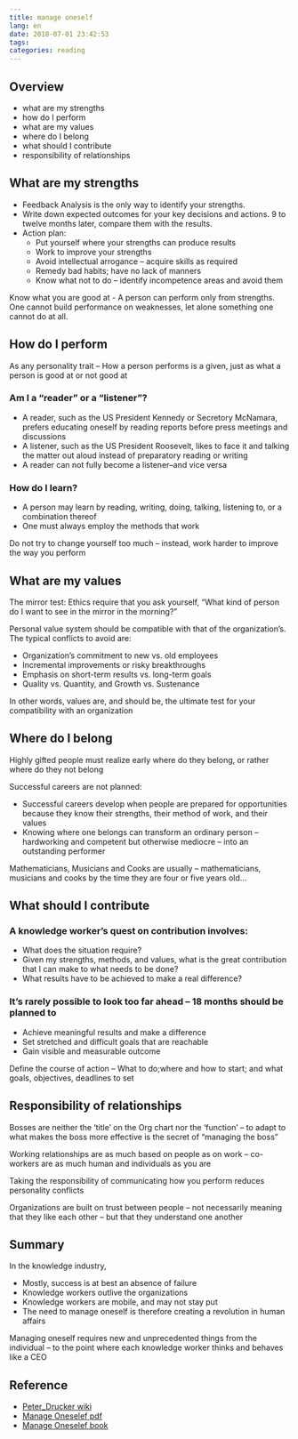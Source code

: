```yaml
---
title: manage oneself
lang: en
date: 2018-07-01 23:42:53
tags:
categories: reading
---
```

## Overview
- what are my strengths
- how do I perform
- what are my values
- where do I belong
- what should I contribute
- responsibility of relationships

<!-- more -->

## What are my strengths
- Feedback Analysis is the only way to identify your strengths.
- Write down expected outcomes for your key decisions and actions. 9 to twelve months later, compare them with the results.
- Action plan:
    - Put yourself where your strengths can produce results
    - Work to improve your strengths
    - Avoid intellectual arrogance – acquire skills as required
    - Remedy bad habits; have no lack of manners
    - Know what not to do – identify incompetence areas and avoid them

Know what you are good at - A person can perform only from strengths. One cannot build
performance on weaknesses, let alone something one cannot do at all.

## How do I perform
As any personality trait – How a person performs is a given, just as what
a person is good at or not good at

### Am I a “reader” or a “listener”?
- A reader, such as the US President Kennedy or Secretory McNamara, prefers
educating oneself by reading reports before press meetings and discussions
- A listener, such as the US President Roosevelt, likes to face it and talking the
matter out aloud instead of preparatory reading or writing
- A reader can not fully become a listener–and vice versa
### How do I learn?
- A person may learn by reading, writing, doing, talking, listening to, or a
combination thereof
- One must always employ the methods that work

Do not try to change yourself too much –
instead, work harder to improve the way you perform

## What are my values
The mirror test: Ethics require that you ask yourself, “What kind of person
do I want to see in the mirror in the morning?”

Personal value system should be compatible with that of the
organization’s. The typical conflicts to avoid are:
- Organization’s commitment to new vs. old employees
- Incremental improvements or risky breakthroughs
- Emphasis on short-term results vs. long-term goals
- Quality vs. Quantity, and Growth vs. Sustenance

In other words, values are, and should be, the ultimate test for your
compatibility with an organization

## Where do I belong
Highly gifted people must realize early where do they belong, or rather
where do they not belong

Successful careers are not planned:
- Successful careers develop when people are prepared for opportunities because they know their strengths, their method of work, and their values
- Knowing where one belongs can transform an ordinary person – hardworking and competent but otherwise mediocre – into an outstanding performer

Mathematicians, Musicians and Cooks are usually –
mathematicians, musicians and cooks by the time they are four or five years old…

## What should I contribute
### A knowledge worker’s quest on contribution involves:
- What does the situation require?
- Given my strengths, methods, and values, what is the great contribution that I can make to what needs to be done?
- What results have to be achieved to make a real difference? 

### It’s rarely possible to look too far ahead – 18 months should be planned to
- Achieve meaningful results and make a difference
- Set stretched and difficult goals that are reachable
- Gain visible and measurable outcome

Define the course of action – What to do;where and how to start; and what goals, objectives,
deadlines to set

## Responsibility of relationships
Bosses are neither the ‘title’ on the Org chart nor the ‘function’ – to adapt to what makes the boss more effective is the secret of
“managing the boss” 

Working relationships are as much based on people as on work – co-workers are as much human and individuals as you are

Taking the responsibility of communicating how you perform
reduces personality conflicts

Organizations are built on trust between people – not necessarily meaning that they like each other – but that they understand one another

## Summary
In the knowledge industry,
- Mostly, success is at best an absence of failure
- Knowledge workers outlive the organizations
- Knowledge workers are mobile, and may not stay put
- The need to manage oneself is therefore creating a revolution in human affairs

Managing oneself requires new and unprecedented things from the individual – to the point where each knowledge worker thinks and behaves like a CEO

## Reference
- [Peter_Drucker wiki](https://en.wikipedia.org/wiki/Peter_Drucker)
- [Manage Oneselef pdf](http://www.newseasonlifecoaching.com/Managing%20Oneself%20-%20Drucker%20Article.pdf)
- [Manage Oneselef book](https://hbr.org/product/managing-oneself-harvard-business-review-classics/2312-PBK-ENG)